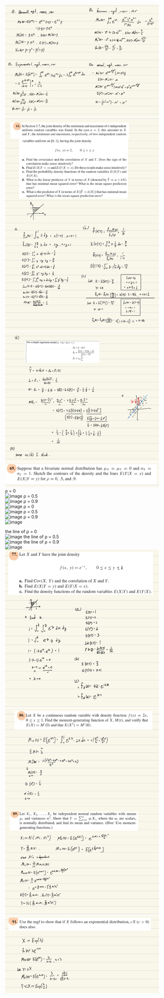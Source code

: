 ![image](https://github.com/HWTeng-Teaching/202409-Math-Stat/blob/main/HW1126/18_Tim/IMG_1206.jpeg)
![image](https://github.com/HWTeng-Teaching/202409-Math-Stat/blob/main/HW1126/18_Tim/IMG_1207.jpeg)
![image](https://github.com/HWTeng-Teaching/202409-Math-Stat/blob/main/HW1126/18_Tim/IMG_1208.jpeg)
![image](https://github.com/HWTeng-Teaching/202409-Math-Stat/blob/main/HW1126/18_Tim/IMG_1209.jpeg)
ρ = 0  
![image](https://github.com/user-attachments/assets/a600393b-bf35-409d-9b05-83dd6bc15787)
ρ = 0.5  
![image](https://github.com/user-attachments/assets/5a1d0aa0-cc7b-43d4-bc15-27fda1840b4e)
ρ = 0.9  
![image](https://github.com/user-attachments/assets/a971ec60-4c72-4e42-ae45-d37c48d8a928)
ρ = 0  
![image](https://github.com/user-attachments/assets/b217c733-aeeb-4a50-a67f-804c4b8570c8)
ρ = 0.5  
![image](https://github.com/user-attachments/assets/a9f9366b-9688-4a66-baca-1e5310692ffb)
ρ = 0.9  
![image](https://github.com/user-attachments/assets/773fbcbb-befe-4f89-a871-26934a0a85bb)

the line of ρ = 0  
![image](https://github.com/user-attachments/assets/4ee70aad-4bbf-4d89-b46c-3a567b554b61)
the line of ρ = 0.5  
![image](https://github.com/user-attachments/assets/083626d4-8327-4a44-bb51-05ca72ff972e)
the line of ρ = 0.9  
![image](https://github.com/user-attachments/assets/3af6ac22-14e2-4ea4-89eb-60d1877bf462)
![image](https://github.com/HWTeng-Teaching/202409-Math-Stat/blob/main/HW1126/18_Tim/IMG_1210.jpeg)
![image](https://github.com/HWTeng-Teaching/202409-Math-Stat/blob/main/HW1126/18_Tim/IMG_1211.jpeg)
![image](https://github.com/HWTeng-Teaching/202409-Math-Stat/blob/main/HW1126/18_Tim/IMG_1212.jpeg)